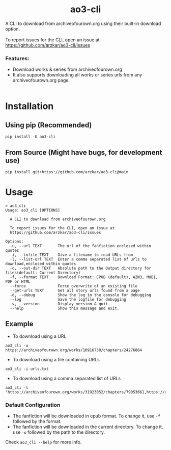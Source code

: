 <h1 align="center">ao3-cli</h1>

A CLI to download from archiveofourown.org using their built-in download option.<br/><br/>
To report issues for the CLI, open an issue at https://github.com/arzkar/ao3-cli/issues<br/>

### Features:

- Download works & series from archiveofourown.org
- It also supports downloading all works or series urls from any archiveofourown.org page.<br/><br/>

# Installation

## Using pip (Recommended)

```
pip install -U ao3-cli
```

## From Source (Might have bugs, for development use)

```
pip install git+https://github.com/arzkar/ao3-cli@main
```

# Usage

```
> ao3_cli
Usage: ao3_cli [OPTIONS]

  A CLI to download from archiveofourown.org

  To report issues for the CLI, open an issue at
  https://github.com/arzkar/ao3-cli/issues

Options:
  -u, --url TEXT       The url of the fanfiction enclosed within quotes
  -i, --infile TEXT    Give a filename to read URLs from
  -l, --list-url TEXT  Enter a comma separated list of urls to download,enclosed within quotes
  -o, --out-dir TEXT   Absolute path to the Output directory for files(default: Current Directory)
  -f, --format TEXT    Download Format: EPUB (default), AZW3, MOBI, PDF or HTML
  --force              Force overwrite of an existing file
  --get-urls TEXT      Get all story urls found from a page
  -d, --debug          Show the log in the console for debugging
  --log                Save the logfile for debugging
  -v, --version        Display version & quit.
  --help               Show this message and exit.
```

## Example

- To download using a URL

```
ao3_cli -u https://archiveofourown.org/works/10916730/chapters/24276864
```

- To download using a file containing URLs

```
ao3_cli -i urls.txt
```

- To download using a comma separated list of URLs

```
ao3_cli -l "https://archiveofourown.org/works/31923052/chapters/79053661,https://archiveofourown.org/works/31950595"
```

### Default Configuration

- The fanfiction will be downloaded in epub format. To change it, use `-f` followed by the format.
- The fanfiction will be downloaded in the current directory. To change it, use `-o` followed by the path to the directory.

Check `ao3_cli --help` for more info.
